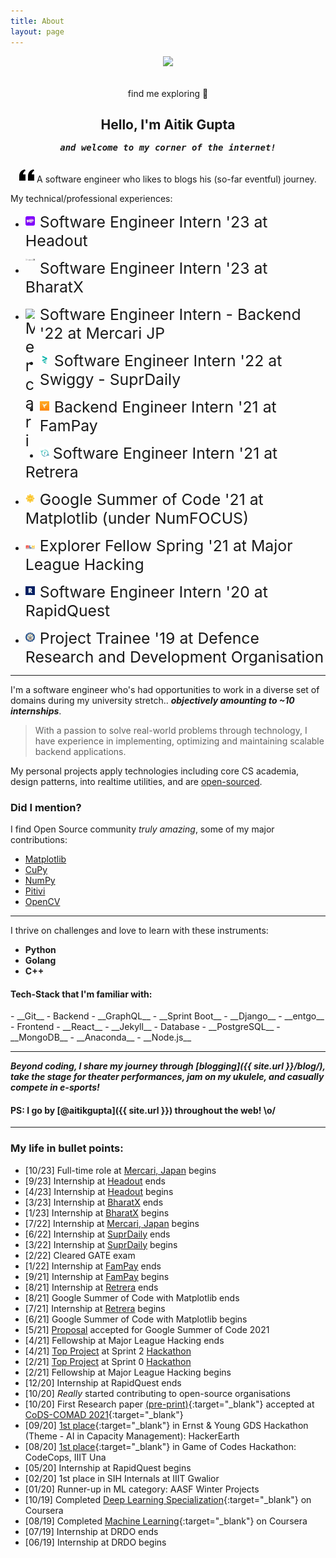 ```yaml
---
title: About
layout: page
---
```


<div class="side-by-side" style="margin-top: 5px; margin-bottom: 5px;">
    <div class="toleft" style="vertical-align: middle; text-align: center;">
        <img src="{{ site.picture-big }}">
			  <figcaption style="margin-top: 2rem;">find me exploring 🫡</figcaption>
    </div>
    <div class="toright" style="vertical-align: middle; text-align: center;">
        <h2>Hello, I'm Aitik Gupta</h2>
        <h5 style="margin-top: -2px;"><samp>and welcome to my corner of the internet!</samp></h5>
    </div>
</div>
<p align="center">
<svg xmlns="http://www.w3.org/2000/svg" width="24" height="24" viewBox="0 0 24 24"><path d="M14.017 21v-7.391c0-5.704 3.731-9.57 8.983-10.609l.995 2.151c-2.432.917-3.995 3.638-3.995 5.849h4v10h-9.983zm-14.017 0v-7.391c0-5.704 3.748-9.57 9-10.609l.996 2.151c-2.433.917-3.996 3.638-3.996 5.849h3.983v10h-9.983z"/></svg> A software engineer who likes to blogs his (so-far eventful) journey.
</p>

My technical/professional experiences:
* <normal style="font-size: 1.55rem;"> <img alt="Headout" title="Headout" style="margin:0px;width:15px;float:left;padding-top:0.4rem;padding-right:0.5rem" src="/assets/images/headout.webp"> Software Engineer Intern '23 at <a style="text-decoration: none;" href="https://www.headout.com/">Headout</a></normal>

* <normal style="font-size: 1.55rem;"> <img alt="BharatX" title="BharatX" style="margin:0px;width:15px;float:left;padding-right:0.5rem" src="/assets/images/bharatx.webp"> Software Engineer Intern '23 at <a style="text-decoration: none;" href="https://bharatx.tech/">BharatX</a></normal>

* <normal style="font-size: 1.55rem;"> <img alt="Mercari" title="Mercari" style="margin:0px;width:15px;float:left;padding-top:0.4rem;padding-right:0.5rem" src="https://avatars.githubusercontent.com/u/8133808?s=100&v=4"> Software Engineer Intern - Backend '22 at <a style="text-decoration: none;" href="https://about.mercari.com/">Mercari JP</a></normal>

* <normal style="font-size: 1.55rem;"> <img alt="SuprDaily" title="SuprDaily" style="margin:0px;width:15px;float:left;padding-top:0.4rem;padding-right:0.5rem" src="/assets/images/suprdaily.webp"> Software Engineer Intern '22 at <a style="text-decoration: none;" href="https://www.suprdaily.com/">Swiggy - SuprDaily</a></normal>

* <normal style="font-size: 1.55rem;"> <img alt="FamPay" title="FamPay" style="margin:0px;width:15px;float:left;padding-top:0.4rem;padding-right:0.5rem" src="/assets/images/fampay.webp"> Backend Engineer Intern '21 at <a style="text-decoration: none;" href="https://fampay.in/">FamPay</a></normal>

* <normal style="font-size: 1.55rem;"> <img alt="Retrera" title="Retrera" style="margin:0px;margin-left:-1px;width:18px;float:left;padding-top:0.4rem;padding-right:0.25rem" src="/assets/images/retrera.webp"> Software Engineer Intern '21 at <a style="text-decoration: none;" href="https://retrera.com/">Retrera</a></normal>

* <normal style="font-size: 1.55rem;"> <img alt="GSoC" title="GSoC" style="margin:0px;width:15px;float:left;padding-top:0.4rem;padding-right:0.5rem" src="/assets/images/gsoc.webp"> Google Summer of Code '21 at <a style="text-decoration: none;" href="https://matplotlib.org/">Matplotlib</a> (under <a style="text-decoration: none;" href="https://numfocus.org/">NumFOCUS</a>)</normal>

* <normal style="font-size: 1.55rem;"> <img alt="MLH" title="MLH" style="margin:0px;width:15px;float:left;padding-top:0.9rem;padding-right:0.5rem" src="/assets/images/mlh.webp"> Explorer Fellow Spring '21 at <a style="text-decoration: none;" href="http://fellowship.mlh.io/">Major League Hacking</a></normal>

* <normal style="font-size: 1.55rem;"> <img alt="RapidQuest" title="RapidQuest" style="margin:0px;width:15px;float:left;padding-top:0.4rem;padding-right:0.5rem" src="/assets/images/rapidquest.webp"> Software Engineer Intern '20 at <a style="text-decoration: none;" href="https://www.rapidquest.in/">RapidQuest</a></normal>

* <normal style="font-size: 1.55rem;"> <img alt="DRDO" title="DRDO" style="margin:0px;width:15px;float:left;padding-top:0.4rem;padding-right:0.5rem" src="/assets/images/drdo.webp"> Project Trainee '19 at <a style="text-decoration: none;" href="https://www.drdo.gov.in/home">Defence Research and Development Organisation</a></normal>

<hr>

I'm a software engineer who's had opportunities to work in a diverse set of domains during my university stretch.. ___objectively amounting to ~10 internships___.

> With a passion to solve real-world problems through technology, I have experience in implementing, optimizing and maintaining scalable backend applications.

My personal projects apply technologies including core CS academia, design patterns, into realtime utilities, and are [open-sourced](https://github.com/aitikgupta).

### Did I mention?
I find Open Source community _truly amazing_, some of my major contributions:
* [Matplotlib](https://github.com/matplotlib/matplotlib/issues?q=author%3Aaitikgupta+)
* [CuPy](https://github.com/cupy/cupy/issues?q=author%3Aaitikgupta+)
* [NumPy](https://github.com/numpy/numpy/issues?q=author%3Aaitikgupta+)
* [Pitivi](https://gitlab.gnome.org/GNOME/pitivi/-/merge_requests?scope=all&utf8=%E2%9C%93&state=all&author_username=aitikgupta)
* [OpenCV](https://github.com/opencv/opencv/issues?q=author%3Aaitikgupta+)

<hr>

I thrive on challenges and love to learn with these instruments:
- __Python__
- __Golang__
- __C++__

<h4> Tech-Stack that I'm familiar with:</h4>
- __Git__
- Backend
  - __GraphQL__
  - __Sprint Boot__
  - __Django__
  - __entgo__
- Frontend
  - __React__
  - __Jekyll__
- Database
  - __PostgreSQL__
  - __MongoDB__
- __Anaconda__
- __Node.js__

<hr>

___Beyond coding, I share my journey through [blogging]({{ site.url }}/blog/), take the stage for theater performances, jam on my ukulele, and casually compete in e-sports!___

#### PS: I go by [@aitikgupta]({{ site.url }}) throughout the web! \o/
<hr>

### My life in bullet points:
- [10/23] Full-time role at [Mercari, Japan](https://jp.mercari.com/) begins
- [9/23] Internship at [Headout](https://headout.com/) ends
- [4/23] Internship at [Headout](https://headout.com/) begins
- [3/23] Internship at [BharatX](https://bharatx.tech/) ends
- [1/23] Internship at [BharatX](https://bharatx.tech/) begins
- [7/22] Internship at [Mercari, Japan](https://jp.mercari.com/) begins
- [6/22] Internship at [SuprDaily](https://www.suprdaily.com/) ends
- [3/22] Internship at [SuprDaily](https://www.suprdaily.com/) begins
- [2/22] Cleared GATE exam
- [1/22] Internship at [FamPay](https://fampay.in/) ends
- [9/21] Internship at [FamPay](https://fampay.in/) begins
- [8/21] Internship at [Retrera](https://retrera.com/) ends
- [8/21] Google Summer of Code with Matplotlib ends
- [7/21] Internship at [Retrera](https://retrera.com/) begins
- [6/21] Google Summer of Code with Matplotlib begins
- [5/21] [Proposal](https://summerofcode.withgoogle.com/projects/#5941691627864064) accepted for Google Summer of Code 2021
- [4/21] Fellowship at Major League Hacking ends
- [4/21] [Top Project](https://devpost.com/software/sociomark) at Sprint 2 [Hackathon](https://fellowship-explorer-2-batch-2.devpost.com/project-gallery)
- [2/21] [Top Project](https://devpost.com/software/vscode-github-projects) at Sprint 0 [Hackathon](https://fellowship-explorer-0-batch-2.devpost.com/project-gallery)
- [2/21]  Fellowship at Major League Hacking begins
- [12/20] Internship at RapidQuest ends
- [10/20] _Really_ started contributing to open-source organisations
- [10/20] First Research paper [(pre-print)](https://arxiv.org/abs/2010.13714){:target="_blank"} accepted at [CoDS-COMAD 2021](https://dl.acm.org/doi/abs/10.1145/3430984.3430986){:target="_blank"}
- [09/20] [1st place](https://drive.google.com/file/d/1x2IicmDsQx5vfjvHHqpnC8wIQiM_1Cr6/view?usp=sharing){:target="_blank"} in Ernst & Young GDS Hackathon (Theme - AI in Capacity Management): HackerEarth
- [08/20] [1st place](https://drive.google.com/file/d/10KUeJ0CujXOYBWwN-egqckhmbMJIAjej/view?usp=sharing){:target="_blank"} in Game of Codes Hackathon: CodeCops, IIIT Una
- [05/20] Internship at RapidQuest begins
- [02/20] 1st place in SIH Internals at IIIT Gwalior
- [01/20] Runner-up in ML category: AASF Winter Projects
- [10/19] Completed [Deep Learning Specialization](https://coursera.org/share/f977131233dbfee7fa1e5b6ffbb2d2e1){:target="_blank"} on Coursera
- [08/19] Completed [Machine Learning](https://coursera.org/share/4ef104c5d7205072e21fd5496c464ea7){:target="_blank"} on Coursera
- [07/19] Internship at DRDO ends
- [06/19] Internship at DRDO begins
